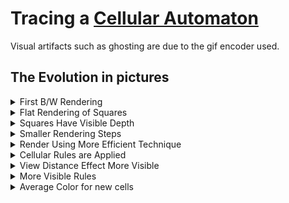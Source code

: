 # Tracing a [Cellular Automaton](https://en.wikipedia.org/wiki/Cellular_automaton)

Visual artifacts such as ghosting are due to the gif encoder used.

## The Evolution in pictures

<details>
  <summary>First B/W Rendering</summary>
  <p>Automata composes of simple booleans to store state.</br>
Renderer uses very a simple fixed ray marching algorihm.</p>
  <img title="" src="https://github.com/Jaminima/Cellular-Automata-Traced/blob/main/Demo-Clips/1.gif" alt="" width=""/>
</details>

<details>
  <summary>Flat Rendering of Squares</summary>
  <p>
Automota booleans swapped for RGB values.</br>
Renderer updated to support the new color space.</p>
<img title="" src="https://github.com/Jaminima/Cellular-Automata-Traced/blob/main/Demo-Clips/2.gif" alt="" width=""/>

</details>

<details>
  <summary>Squares Have Visible Depth</summary>
  <p>
By reducing the increment size of the ray marching we can more accuratley detect collisions.
</p>
<img title="" src="https://github.com/Jaminima/Cellular-Automata-Traced/blob/main/Demo-Clips/3.gif" alt="" width=""/>
</details>

<details>
  <summary>Smaller Rendering Steps</summary>
  <p>
Further reduce incrment to get a finer quality of image.
</p>
<img title="" src="https://github.com/Jaminima/Cellular-Automata-Traced/blob/main/Demo-Clips/4.gif" alt="" width=""/>
</details>

<details>
  <summary>Render Using More Efficient Technique</summary>
  <p>
By detecting possible {x,y,z} intersects we can ensure that each ray march will be calculating a unique collision.
Rather than possibly hitting the same empty square many times over while marching through its volume.</p>
<img title="" src="https://github.com/Jaminima/Cellular-Automata-Traced/blob/main/Demo-Clips/5.gif" alt="" width=""/>

</details>

<details>
  <summary>Cellular Rules are Applied</summary>
  <p>
Simple rules are applied to each square every second, using their neighbours states to determine its own.</br></p>
<img title="" src="https://github.com/Jaminima/Cellular-Automata-Traced/blob/main/Demo-Clips/6.gif" alt="" width=""/>
</details>

<details>
  <summary>View Distance Effect More Visible</summary>
  <p>
A thatched grid pattern becomes visible on squares at the edge of the render distance.</br>
The exact cause of this is unkown (for now).</br></p>
<img title="" src="https://github.com/Jaminima/Cellular-Automata-Traced/blob/main/Demo-Clips/7.gif" alt="" width=""/>
</details>

<details>
  <summary>More Visible Rules</summary>
  <p>
Cells dissapear and new white cells appear into the world.</p>
<img title="" src="https://github.com/Jaminima/Cellular-Automata-Traced/blob/main/Demo-Clips/8.gif" alt="" width=""/>
</details>

<details>
  <summary>Average Color for new cells</summary>
  <p>
Brand new cells use the average color of its neighbours.</p>
<img title="" src="https://github.com/Jaminima/Cellular-Automata-Traced/blob/main/Demo-Clips/9.gif" alt="" width=""/>
</details>
